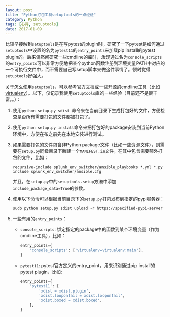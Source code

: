 ```yaml
---
layout: post
title: "Python打包工具setuptools的一点经验"
category: Python
tags: [心得, setuptools]
date: 2017-01-09
---
```


比较早接触到`setuptools`是在写pytest的plugin时，研究了一下pytest是如何通过`setuptools`中设置的名为`pytest11`的`entry_points`来加载pip install的pytest plugin的。后来偶然间研究一些cmdline的库时，发现通过名为`console_scripts`的`entry_points`可以非常方便地把某个python函数注册到环境变量PATH中对应的一个可执行文件中，而不需要自己写setup脚本来做这件事情了。顿时觉得`setuptools`好强大。

关于怎么使用`setuptools`，可以参考[官方文档](https://setuptools.readthedocs.io/en/latest/)或一些开源的cmdline工具（比如[virtualenv](https://github.com/pypa/virtualenv)）。以下，仅记录我使用`setuptools`库的一些经验（目前还不是很丰富。。）：

1. 使用`python setup.py sdist `命令来在当前目录下生成打包好的文件，方便检查是否所有需要打包的文件都被打包了。

2. 使用` python setup.py install `命令来把打包好的package安装到当前Python环境中，方便在布之前先在本地安装进行测试。

3. 如果需要打包的文件包含非Python package文件（比如一些资源文件），则需要在`setup.py`同级目录下新建一个`MANIFEST.in`文件，在其中包含需要额外打包的文件，比如：

   ```
   recursive-include splunk_env_switcher/ansible_playbooks *.yml *.py
   include splunk_env_switcher/ansible.cfg
   ```

   并且，在`setup.py`中的`setuptools.setup`方法中添加`include_package_data=True`的参数。

4. 使用以下命令可以根据当前目录下的`setup.py`打包发布到指定的pypi服务器：

   ```
   sudo python setup.py sdist upload -r https://specified-pypi-server
   ```

5. 一些有用的`entry_points`：

   - `console_scripts`: 绑定指定的package中的函数到某个环境变量（作为cmdline工具），比如：

     ```python
     entry_points={
         'console_scripts': ['virtualenv=virtualenv:main'],
     }
     ```

   - `pytest11`: pytest官方定义的entry_point，用来识别通过pip install的pytest plugin，比如:

     ```python
     entry_points={
         'pytest11': [
             'xdist = xdist.plugin',
             'xdist.looponfail = xdist.looponfail',
             'xdist.boxed = xdist.boxed',
         ],
     }
     ```
